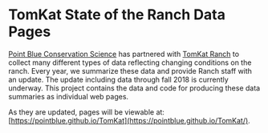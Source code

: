
TomKat State of the Ranch Data Pages
=========================
[Point Blue Conservation Science](http://www.pointblue.org) has partnered with [TomKat Ranch](https://tomkatranch.org) to collect many different types of data reflecting changing conditions on the ranch. Every year, we summarize these data and provide Ranch staff with an update. The update including data through fall 2018 is currently underway. This project contains the data and code for producing these data summaries as individual web pages. 

As they are updated, pages will be viewable at: [https://pointblue.github.io/TomKat](https://pointblue.github.io/TomKat/).
